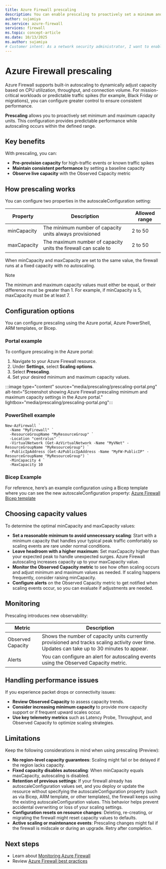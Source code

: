 ```yaml
---
title: Azure Firewall prescaling
description: You can enable prescaling to proactively set a minimum and maximum number of firewall capacity units (instances) for predictable performance.
author: sujamiya
ms.service: azure-firewall
services: firewall
ms.topic: concept-article
ms.date: 10/13/2025
ms.author: sujamiya
# Customer intent: As a network security administrator, I want to enable Prescaling on my Azure Firewall, so that I can proactively set a minimum and maximum number of firewall capacity units (instances) for predictable performance during high-traffic events.
---
```


# Azure Firewall prescaling

Azure Firewall supports built-in autoscaling to dynamically adjust capacity based on CPU utilization, throughput, and connection volume. For mission-critical workloads or predictable traffic spikes (for example, Black Friday or migrations), you can configure greater control to ensure consistent performance.

**Prescaling** allows you to proactively set minimum and maximum capacity units. This configuration provides predictable performance while autoscaling occurs within the defined range.

## Key benefits

With prescaling, you can:

- **Pre-provision capacity** for high-traffic events or known traffic spikes
- **Maintain consistent performance** by setting a baseline capacity
- **Observe live capacity** with the Observed Capacity metric

## How prescaling works

You can configure two properties in the autoscaleConfiguration setting:

| Property | Description | Allowed range |
|----------|-------------|---------------|
| minCapacity | The minimum number of capacity units always provisioned | 2 to 50 |
| maxCapacity | The maximum number of capacity units the firewall can scale to | 2 to 50 |

When minCapacity and maxCapacity are set to the same value, the firewall runs at a fixed capacity with no autoscaling.

> [!NOTE]
> The minimum and maximum capacity values must either be equal, or their difference must be greater than 1. For example, if minCapacity is 5, maxCapacity must be at least 7.

## Configuration options

You can configure prescaling using the Azure portal, Azure PowerShell, ARM templates, or Bicep.

### Portal example

To configure prescaling in the Azure portal:

1. Navigate to your Azure Firewall resource.
1. Under **Settings**, select **Scaling options**.
1. Select **Prescaling**.
1. Set your desired minimum and maximum capacity values.

:::image type="content" source="media/prescaling/prescaling-portal.png" alt-text="Screenshot showing Azure Firewall prescaling minimum and maximum capacity settings in the Azure portal." lightbox="media/prescaling/prescaling-portal.png":::

### PowerShell example
```azurepowershell
New-AzFirewall `
  -Name "MyFirewall" `
  -ResourceGroupName "MyResourceGroup" `
  -Location "centralus" `
  -VirtualNetwork (Get-AzVirtualNetwork -Name "MyVNet" -ResourceGroupName "MyResourceGroup") `
  -PublicIpAddress (Get-AzPublicIpAddress -Name "MyFW-PublicIP" -ResourceGroupName "MyResourceGroup") `
  -MinCapacity 4 `
  -MaxCapacity 10
```
### Bicep Example
For reference, here’s an example configuration using a Bicep template where you can see the new autoscaleConfiguration property: [Azure Firewall Bicep template](azure/templates/microsoft.network/azurefirewalls?pivots=deployment-language-bicep)

## Choosing capacity values

To determine the optimal minCapacity and maxCapacity values:

-  **Set a reasonable minimum to avoid unnecessary scaling**: Start with a minimum capacity that handles your typical peak traffic comfortably so scaling events are rare under normal conditions.
-  **Leave headroom with a higher maximum**: Set maxCapacity higher than your expected peak to handle unexpected surges. Azure Firewall autoscaling increases capacity up to your maxCapacity value.
-  **Monitor the Observed Capacity metric** to see how often scaling occurs and adjust minimum and maximum values as needed. If scaling happens frequently, consider raising minCapacity.
-  **Configure alerts** on the Observed Capacity metric to get notified when scaling events occur, so you can evaluate if adjustments are needed.

## Monitoring

Prescaling introduces new observability:

| Metric | Description |
|--------|-------------|
| Observed Capacity | Shows the number of capacity units currently provisioned and tracks scaling activity over time. Updates can take up to 30 minutes to appear. |
| Alerts | You can configure an alert for autoscaling events using the Observed Capacity metric. |

## Handling performance issues

If you experience packet drops or connectivity issues:

- **Review Observed Capacity** to assess capacity trends.
- **Consider increasing minimum capacity** to provide more capacity support or if frequent upward scales occur.
- **Use key telemetry metrics** such as Latency Probe, Throughput, and Observed Capacity to optimize scaling strategies.

## Limitations

Keep the following considerations in mind when using prescaling (Preview):

- **No region-level capacity guarantees**: Scaling might fail or be delayed if the region lacks capacity.
- **Fixed capacity disables autoscaling**: When minCapacity equals maxCapacity, autoscaling is disabled.
- **Retention of previous settings**: If your firewall already has autoscaleConfiguration values set, and you deploy or update the resource without specifying the autoscaleConfiguration property (such as via Bicep, ARM template, or other templates), the firewall keeps using the existing autoscaleConfiguration values. This behavior helps prevent accidental overwriting or loss of your scaling settings.
- **Configuration resets on resource changes**: Deleting, re-creating, or migrating the firewall might reset capacity values to defaults.
- **Active scaling or maintenance events**: Prescaling changes might fail if the firewall is midscale or during an upgrade. Retry after completion.

## Next steps

- Learn about [Monitoring Azure Firewall](monitor-firewall-reference.md)
- Review [Azure Firewall best practices](firewall-best-practices.md)

